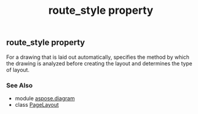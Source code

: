 ﻿---
title: route_style property
second_title: Aspose.Diagram for Python via .NET API References
description: 
type: docs
weight: 300
url: /python-net/aspose.diagram/pagelayout/route_style/
is_root: false
---

## route_style property


For a drawing that is laid out automatically, specifies the method by which the drawing is analyzed before creating the layout and determines the type of layout.

### See Also
* module [aspose.diagram](../../)
* class [PageLayout](/diagram/python-net/aspose.diagram/pagelayout)
